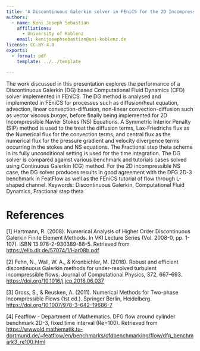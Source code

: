 ```yaml
---
title: 'A Discontinuous Galerkin solver in FEniCS for the 2D Incompressible Navier Stokes Equations'
authors:
  - name: Keni Joseph Sebastian
    affiliations:
      - University of Koblenz
    email: kenijosephsebastian@uni-koblenz.de
license: CC-BY-4.0
exports:
  - format: pdf
    template: ../../template

---
```


The work discussed in this presentation explores the performance of a Discontinuous Galerkin (DG) based Computational Fluid Dynamics (CFD) solver implemented in FEniCS. The DG method is analysed and implemented in FEniCS for processes such as diffusion/heat equation, advection, linear convection-diffusion, non-linear convection-diffusion such as vector viscous burger, before finally being implemented for 2D Incompressible Navier Stokes (NS) Equations. A Symmetric Interior Penalty (SIP) method is used to the treat the diffusion terms, Lax-Friedrichs flux as the Numerical flux for the convection terms, and central flux as the numerical flux for the pressure gradient and velocity divergence terms occurring in the stokes and NS equations. The Fractional step theta scheme in its fully unconditional setting is used for the time integration. The DG solver is compared against various benchmark and tutorials cases solved using Continuous Galerkin (CG) method. For the 2D incompressible NS case, the DG solver produces results in good agreement with the DFG 2D-3 benchmark in FeatFlow as well as the FEniCS tutorial of flow through L-shaped channel.
Keywords: Discontinuous Galerkin, Computational Fluid Dynamics, Fractional step theta

# References
[1] Hartmann, R. (2008). Numerical Analysis of Higher Order Discontinuous Galerkin Finite Element Methods. In VKI Lecture Series (Vol. 2008-0, pp. 1-107). ISBN 13 978-2-930389-88-5. Retrieved from https://elib.dlr.de/57074/1/Har08b.pdf

[2] Fehn, N., Wall, W. A., & Kronbichler, M. (2018). Robust and efficient discontinuous Galerkin methods for under-resolved turbulent incompressible flows. Journal of Computational Physics, 372, 667–693. https://doi.org/10.1016/j.jcp.2018.06.037

[3] Gross, S., & Reusken, A. (2011). Numerical Methods for Two-phase Incompressible Flows (1st ed.). Springer Berlin, Heidelberg. https://doi.org/10.1007/978-3-642-19686-7

[4] Featflow - Department of Mathematics. DFG flow around cylinder benchmark 2D-3, fixed time interval (Re=100). Retrieved from https://wwwold.mathematik.tu-dortmund.de/~featflow/en/benchmarks/cfdbenchmarking/flow/dfg_benchmark3_re100.html
